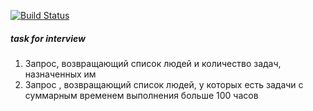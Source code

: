 [![Build Status](https://travis-ci.com/YuryMazniou/peopleandtask.svg?branch=master)](https://travis-ci.com/YuryMazniou/peopleandtasks)

##### task for interview

1)	Запрос, возвращающий список людей и количество задач, назначенных им
2)	Запрос , возвращающий список людей, у которых есть задачи с суммарным временем выполнения больше 100 часов
